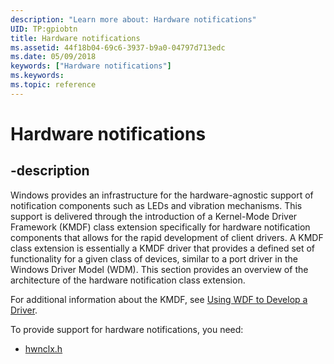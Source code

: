 ```yaml
---
description: "Learn more about: Hardware notifications"
UID: TP:gpiobtn
title: Hardware notifications
ms.assetid: 44f18b04-69c6-3937-b9a0-04797d713edc
ms.date: 05/09/2018
keywords: ["Hardware notifications"]
ms.keywords: 
ms.topic: reference
---
```


# Hardware notifications

## -description

Windows provides an infrastructure for the hardware-agnostic support of notification components such as LEDs and vibration mechanisms. This support is delivered through the introduction of a Kernel-Mode Driver Framework (KMDF) class extension specifically for hardware notification components that allows for the rapid development of client drivers. A KMDF class extension is essentially a KMDF driver that provides a defined set of functionality for a given class of devices, similar to a port driver in the Windows Driver Model (WDM). This section provides an overview of the architecture of the hardware notification class extension. 

For additional information about the KMDF, see [Using WDF to Develop a Driver](/windows-hardware/drivers/wdf/using-the-framework-to-develop-a-driver).

To provide support for hardware notifications, you need:

- [hwnclx.h](../hwnclx/index.md)
